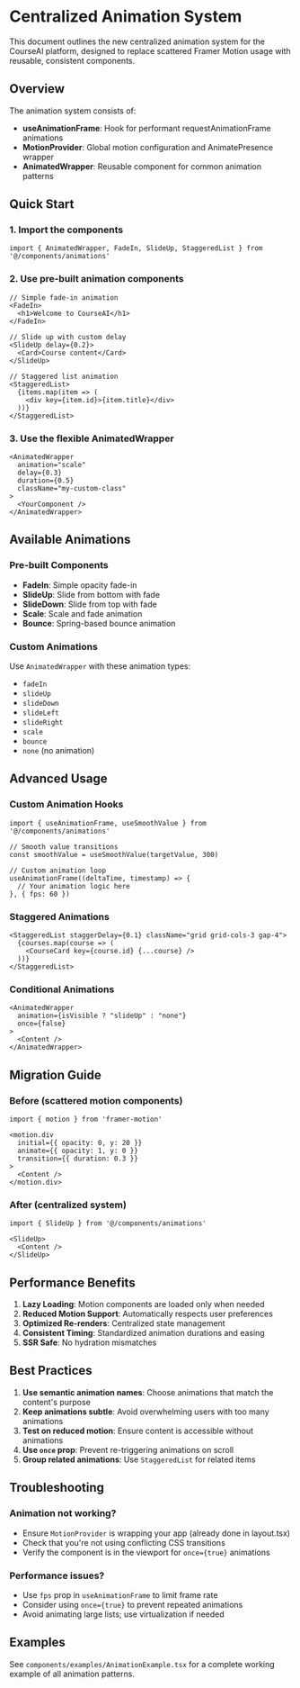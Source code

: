 # Centralized Animation System

This document outlines the new centralized animation system for the CourseAI platform, designed to replace scattered Framer Motion usage with reusable, consistent components.

## Overview

The animation system consists of:
- **useAnimationFrame**: Hook for performant requestAnimationFrame animations
- **MotionProvider**: Global motion configuration and AnimatePresence wrapper
- **AnimatedWrapper**: Reusable component for common animation patterns

## Quick Start

### 1. Import the components

```tsx
import { AnimatedWrapper, FadeIn, SlideUp, StaggeredList } from '@/components/animations'
```

### 2. Use pre-built animation components

```tsx
// Simple fade-in animation
<FadeIn>
  <h1>Welcome to CourseAI</h1>
</FadeIn>

// Slide up with custom delay
<SlideUp delay={0.2}>
  <Card>Course content</Card>
</SlideUp>

// Staggered list animation
<StaggeredList>
  {items.map(item => (
    <div key={item.id}>{item.title}</div>
  ))}
</StaggeredList>
```

### 3. Use the flexible AnimatedWrapper

```tsx
<AnimatedWrapper
  animation="scale"
  delay={0.3}
  duration={0.5}
  className="my-custom-class"
>
  <YourComponent />
</AnimatedWrapper>
```

## Available Animations

### Pre-built Components
- **FadeIn**: Simple opacity fade-in
- **SlideUp**: Slide from bottom with fade
- **SlideDown**: Slide from top with fade
- **Scale**: Scale and fade animation
- **Bounce**: Spring-based bounce animation

### Custom Animations
Use `AnimatedWrapper` with these animation types:
- `fadeIn`
- `slideUp`
- `slideDown`
- `slideLeft`
- `slideRight`
- `scale`
- `bounce`
- `none` (no animation)

## Advanced Usage

### Custom Animation Hooks

```tsx
import { useAnimationFrame, useSmoothValue } from '@/components/animations'

// Smooth value transitions
const smoothValue = useSmoothValue(targetValue, 300)

// Custom animation loop
useAnimationFrame((deltaTime, timestamp) => {
  // Your animation logic here
}, { fps: 60 })
```

### Staggered Animations

```tsx
<StaggeredList staggerDelay={0.1} className="grid grid-cols-3 gap-4">
  {courses.map(course => (
    <CourseCard key={course.id} {...course} />
  ))}
</StaggeredList>
```

### Conditional Animations

```tsx
<AnimatedWrapper
  animation={isVisible ? "slideUp" : "none"}
  once={false}
>
  <Content />
</AnimatedWrapper>
```

## Migration Guide

### Before (scattered motion components)
```tsx
import { motion } from 'framer-motion'

<motion.div
  initial={{ opacity: 0, y: 20 }}
  animate={{ opacity: 1, y: 0 }}
  transition={{ duration: 0.3 }}
>
  <Content />
</motion.div>
```

### After (centralized system)
```tsx
import { SlideUp } from '@/components/animations'

<SlideUp>
  <Content />
</SlideUp>
```

## Performance Benefits

1. **Lazy Loading**: Motion components are loaded only when needed
2. **Reduced Motion Support**: Automatically respects user preferences
3. **Optimized Re-renders**: Centralized state management
4. **Consistent Timing**: Standardized animation durations and easing
5. **SSR Safe**: No hydration mismatches

## Best Practices

1. **Use semantic animation names**: Choose animations that match the content's purpose
2. **Keep animations subtle**: Avoid overwhelming users with too many animations
3. **Test on reduced motion**: Ensure content is accessible without animations
4. **Use `once` prop**: Prevent re-triggering animations on scroll
5. **Group related animations**: Use `StaggeredList` for related items

## Troubleshooting

### Animation not working?
- Ensure `MotionProvider` is wrapping your app (already done in layout.tsx)
- Check that you're not using conflicting CSS transitions
- Verify the component is in the viewport for `once={true}` animations

### Performance issues?
- Use `fps` prop in `useAnimationFrame` to limit frame rate
- Consider using `once={true}` to prevent repeated animations
- Avoid animating large lists; use virtualization if needed

## Examples

See `components/examples/AnimationExample.tsx` for a complete working example of all animation patterns.
